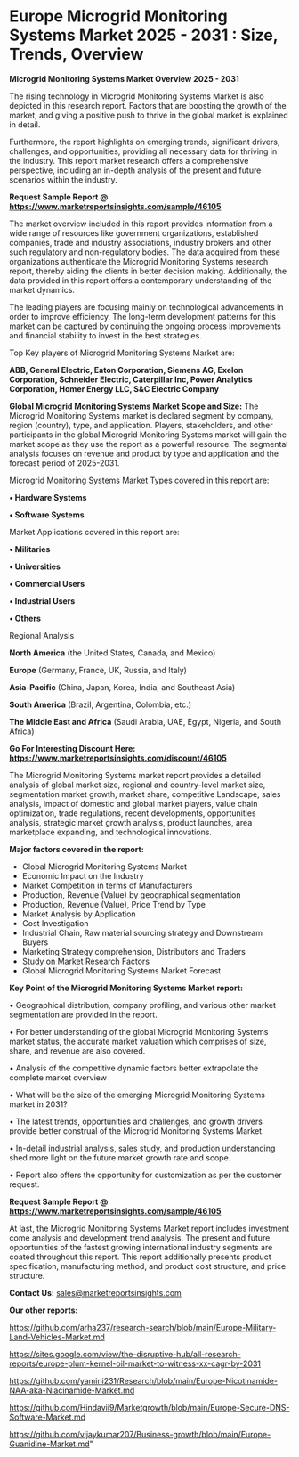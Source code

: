 # Europe Microgrid Monitoring Systems Market 2025 - 2031 : Size, Trends, Overview

<Strong> Microgrid Monitoring Systems Market Overview 2025 - 2031</strong>

The rising technology in Microgrid Monitoring Systems Market is also depicted in this research report. Factors that are boosting the growth of the market, and giving a positive push to thrive in the global market is explained in detail.

Furthermore, the report highlights on emerging trends, significant drivers, challenges, and opportunities, providing all necessary data for thriving in the industry. This report market research offers a comprehensive perspective, including an in-depth analysis of the present and future scenarios within the industry.

<strong>Request Sample Report @ <a href=https://www.marketreportsinsights.com/sample/46105>https://www.marketreportsinsights.com/sample/46105</a></strong>

The market overview included in this report provides information from a wide range of resources like government organizations, established companies, trade and industry associations, industry brokers and other such regulatory and non-regulatory bodies. The data acquired from these organizations authenticate the Microgrid Monitoring Systems research report, thereby aiding the clients in better decision making. Additionally, the data provided in this report offers a contemporary understanding of the market dynamics.

The leading players are focusing mainly on technological advancements in order to improve efficiency. The long-term development patterns for this market can be captured by continuing the ongoing process improvements and financial stability to invest in the best strategies.

Top Key players of Microgrid Monitoring Systems Market are:

<strong>ABB, General Electric, Eaton Corporation, Siemens AG, Exelon Corporation, Schneider Electric, Caterpillar Inc, Power Analytics Corporation, Homer Energy LLC, S&C Electric Company</strong>

<strong><b>Global Microgrid Monitoring Systems Market Scope and Size:</b></strong>
The Microgrid Monitoring Systems market is declared segment by company, region (country), type, and application. Players, stakeholders, and other participants in the global Microgrid Monitoring Systems market will gain the market scope as they use the report as a powerful resource. The segmental analysis focuses on revenue and product by type and application and the forecast period of 2025-2031.

Microgrid Monitoring Systems Market Types covered in this report are:

<strong>•  Hardware Systems

•  Software Systems</strong>

Market Applications covered in this report are:

<strong>•  Militaries

•  Universities

•  Commercial Users

•  Industrial Users

•  Others</strong> 

Regional Analysis

<strong>North America</strong> (the United States, Canada, and Mexico)

<strong>Europe</strong> (Germany, France, UK, Russia, and Italy)

<strong>Asia-Pacific</strong> (China, Japan, Korea, India, and Southeast Asia)

<strong>South America</strong> (Brazil, Argentina, Colombia, etc.)

<strong>The Middle East and Africa</strong> (Saudi Arabia, UAE, Egypt, Nigeria, and South Africa)

<strong>Go For Interesting Discount Here: <a href=https://www.marketreportsinsights.com/discount/46105>https://www.marketreportsinsights.com/discount/46105</a></strong>

The Microgrid Monitoring Systems market report provides a detailed analysis of global market size, regional and country-level market size, segmentation market growth, market share, competitive Landscape, sales analysis, impact of domestic and global market players, value chain optimization, trade regulations, recent developments, opportunities analysis, strategic market growth analysis, product launches, area marketplace expanding, and technological innovations.

<strong><b>Major factors covered in the report:</b></strong>
<ul>
  <li>Global Microgrid Monitoring Systems Market </li>
  <li>Economic Impact on the Industry</li>
  <li>Market Competition in terms of Manufacturers</li>
  <li>Production, Revenue (Value) by geographical segmentation</li>
  <li>Production, Revenue (Value), Price Trend by Type</li>
  <li>Market Analysis by Application</li>
  <li>Cost Investigation</li>
  <li>Industrial Chain, Raw material sourcing strategy and Downstream Buyers</li>
  <li>Marketing Strategy comprehension, Distributors and Traders</li>
  <li>Study on Market Research Factors</li>
  <li>Global Microgrid Monitoring Systems Market Forecast</li>
</ul>

<strong><b>Key Point of the Microgrid Monitoring Systems Market report:</b></strong>

• Geographical distribution, company profiling, and various other market segmentation are provided in the report.

• For better understanding of the global Microgrid Monitoring Systems market status, the accurate market valuation which comprises of size, share, and revenue are also covered.

• Analysis of the competitive dynamic factors better extrapolate the complete market overview

• What will be the size of the emerging Microgrid Monitoring Systems market in 2031?

• The latest trends, opportunities and challenges, and growth drivers provide better construal of the Microgrid Monitoring Systems Market.

• In-detail industrial analysis, sales study, and production understanding shed more light on the future market growth rate and scope.

• Report also offers the opportunity for customization as per the customer request.

<strong>Request Sample Report @ <a href=https://www.marketreportsinsights.com/sample/46105>https://www.marketreportsinsights.com/sample/46105</a></strong>

At last, the Microgrid Monitoring Systems Market report includes investment come analysis and development trend analysis. The present and future opportunities of the fastest growing international industry segments are coated throughout this report. This report additionally presents product specification, manufacturing method, and product cost structure, and price structure.

<strong>Contact Us:</strong>
sales@marketreportsinsights.com

<strong>Our other reports:</strong>

<a href=https://github.com/arha237/research-search/blob/main/Europe-Military-Land-Vehicles-Market.md>https://github.com/arha237/research-search/blob/main/Europe-Military-Land-Vehicles-Market.md</a>

<a href=https://sites.google.com/view/the-disruptive-hub/all-research-reports/europe-plum-kernel-oil-market-to-witness-xx-cagr-by-2031>https://sites.google.com/view/the-disruptive-hub/all-research-reports/europe-plum-kernel-oil-market-to-witness-xx-cagr-by-2031</a>

<a href=https://github.com/yamini231/Research/blob/main/Europe-Nicotinamide-NAA-aka-Niacinamide-Market.md>https://github.com/yamini231/Research/blob/main/Europe-Nicotinamide-NAA-aka-Niacinamide-Market.md</a>

<a href=https://github.com/Hindavii9/Marketgrowth/blob/main/Europe-Secure-DNS-Software-Market.md>https://github.com/Hindavii9/Marketgrowth/blob/main/Europe-Secure-DNS-Software-Market.md</a>

<a href=https://github.com/vijaykumar207/Business-growth/blob/main/Europe-Guanidine-Market.md>https://github.com/vijaykumar207/Business-growth/blob/main/Europe-Guanidine-Market.md</a>"
